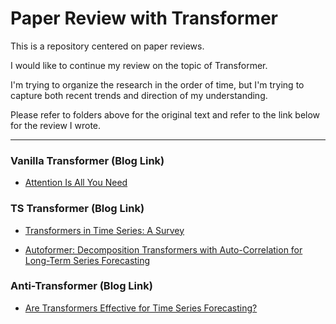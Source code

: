 # Paper Review with Transformer

This is a repository centered on paper reviews.

I would like to continue my review on the topic of Transformer.

I'm trying to organize the research in the order of time, but I'm trying to capture both recent trends and direction of my understanding.

Please refer to folders above for the original text and refer to the link below for the review I wrote.

__________

### Vanilla Transformer (Blog Link)

- [Attention Is All You Need](https://seollane22.tistory.com/20)

### TS Transformer  (Blog Link)

- [Transformers in Time Series: A Survey](https://seollane22.tistory.com/21)

- [Autoformer: Decomposition Transformers with Auto-Correlation for Long-Term Series Forecasting](https://seollane22.tistory.com/22)

### Anti-Transformer (Blog Link)

- [Are Transformers Effective for Time Series Forecasting?](https://seollane22.tistory.com/23)
